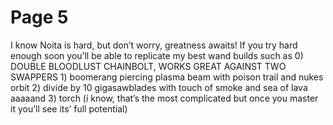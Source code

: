# Page 5

I know Noita is hard, but don’t worry, greatness awaits! If you try hard enough soon you’ll be able to replicate my best wand builds such as 0) DOUBLE BLOODLUST CHAINBOLT, WORKS GREAT AGAINST TWO SWAPPERS 1) boomerang piercing plasma beam with poison trail and nukes orbit 2) divide by 10 gigasawblades with touch of smoke and sea of lava aaaaand 3) torch (i know, that’s the most complicated but once you master it you’ll see its’ full potential)

